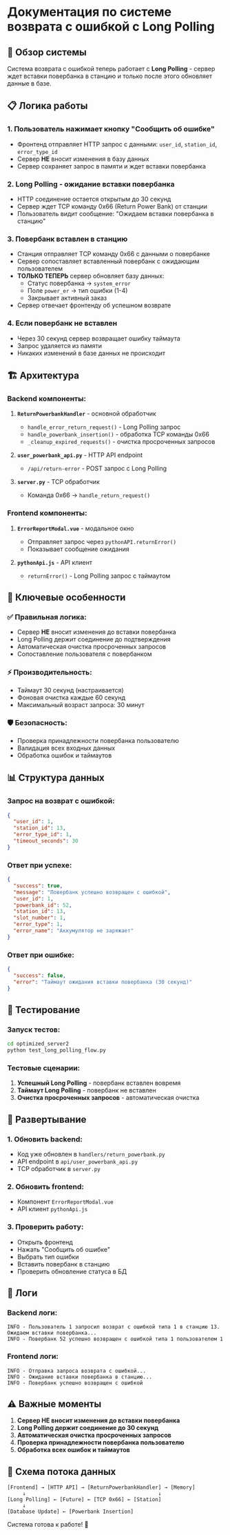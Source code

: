 # Документация по системе возврата с ошибкой с Long Polling

## 🔄 Обзор системы

Система возврата с ошибкой теперь работает с **Long Polling** - сервер ждет вставки повербанка в станцию и только после этого обновляет данные в базе.

## 📋 Логика работы

### 1. **Пользователь нажимает кнопку "Сообщить об ошибке"**
- Фронтенд отправляет HTTP запрос с данными: `user_id`, `station_id`, `error_type_id`
- Сервер **НЕ** вносит изменения в базу данных
- Сервер сохраняет запрос в памяти и ждет вставки повербанка

### 2. **Long Polling - ожидание вставки повербанка**
- HTTP соединение остается открытым до 30 секунд
- Сервер ждет TCP команду 0x66 (Return Power Bank) от станции
- Пользователь видит сообщение: "Ожидаем вставки повербанка в станцию"

### 3. **Повербанк вставлен в станцию**
- Станция отправляет TCP команду 0x66 с данными о повербанке
- Сервер сопоставляет вставленный повербанк с ожидающим пользователем
- **ТОЛЬКО ТЕПЕРЬ** сервер обновляет базу данных:
  - Статус повербанка → `system_error`
  - Поле `power_er` → тип ошибки (1-4)
  - Закрывает активный заказ
- Сервер отвечает фронтенду об успешном возврате

### 4. **Если повербанк не вставлен**
- Через 30 секунд сервер возвращает ошибку таймаута
- Запрос удаляется из памяти
- Никаких изменений в базе данных не происходит

## 🏗️ Архитектура

### Backend компоненты:

1. **`ReturnPowerbankHandler`** - основной обработчик
   - `handle_error_return_request()` - Long Polling запрос
   - `handle_powerbank_insertion()` - обработка TCP команды 0x66
   - `_cleanup_expired_requests()` - очистка просроченных запросов

2. **`user_powerbank_api.py`** - HTTP API endpoint
   - `/api/return-error` - POST запрос с Long Polling

3. **`server.py`** - TCP обработчик
   - Команда 0x66 → `handle_return_request()`

### Frontend компоненты:

1. **`ErrorReportModal.vue`** - модальное окно
   - Отправляет запрос через `pythonAPI.returnError()`
   - Показывает сообщение ожидания

2. **`pythonApi.js`** - API клиент
   - `returnError()` - Long Polling запрос с таймаутом

## 🔧 Ключевые особенности

### ✅ **Правильная логика:**
- Сервер **НЕ** вносит изменения до вставки повербанка
- Long Polling держит соединение до подтверждения
- Автоматическая очистка просроченных запросов
- Сопоставление пользователя с повербанком

### ⚡ **Производительность:**
- Таймаут 30 секунд (настраивается)
- Фоновая очистка каждые 60 секунд
- Максимальный возраст запроса: 30 минут

### 🛡️ **Безопасность:**
- Проверка принадлежности повербанка пользователю
- Валидация всех входных данных
- Обработка ошибок и таймаутов

## 📊 Структура данных

### Запрос на возврат с ошибкой:
```json
{
  "user_id": 1,
  "station_id": 13,
  "error_type_id": 1,
  "timeout_seconds": 30
}
```

### Ответ при успехе:
```json
{
  "success": true,
  "message": "Повербанк успешно возвращен с ошибкой",
  "user_id": 1,
  "powerbank_id": 52,
  "station_id": 13,
  "slot_number": 1,
  "error_type": 1,
  "error_name": "Аккумулятор не заряжает"
}
```

### Ответ при ошибке:
```json
{
  "success": false,
  "error": "Таймаут ожидания вставки повербанка (30 секунд)"
}
```

## 🧪 Тестирование

### Запуск тестов:
```bash
cd optimized_server2
python test_long_polling_flow.py
```

### Тестовые сценарии:
1. **Успешный Long Polling** - повербанк вставлен вовремя
2. **Таймаут Long Polling** - повербанк не вставлен
3. **Очистка просроченных запросов** - автоматическая очистка

## 🚀 Развертывание

### 1. Обновить backend:
- Код уже обновлен в `handlers/return_powerbank.py`
- API endpoint в `api/user_powerbank_api.py`
- TCP обработчик в `server.py`

### 2. Обновить frontend:
- Компонент `ErrorReportModal.vue`
- API клиент `pythonApi.js`

### 3. Проверить работу:
- Открыть фронтенд
- Нажать "Сообщить об ошибке"
- Выбрать тип ошибки
- Вставить повербанк в станцию
- Проверить обновление статуса в БД

## 📝 Логи

### Backend логи:
```
INFO - Пользователь 1 запросил возврат с ошибкой типа 1 в станцию 13. Ожидаем вставки повербанка...
INFO - Повербанк 52 успешно возвращен с ошибкой типа 1 пользователем 1
```

### Frontend логи:
```
INFO - Отправка запроса возврата с ошибкой...
INFO - Ожидание вставки повербанка в станцию...
INFO - Повербанк успешно возвращен с ошибкой
```

## ⚠️ Важные моменты

1. **Сервер НЕ вносит изменения до вставки повербанка**
2. **Long Polling держит соединение до 30 секунд**
3. **Автоматическая очистка просроченных запросов**
4. **Проверка принадлежности повербанка пользователю**
5. **Обработка всех ошибок и таймаутов**

## 🔄 Схема потока данных

```
[Frontend] → [HTTP API] → [ReturnPowerbankHandler] → [Memory]
     ↓                                           ↓
[Long Polling] ← [Future] ← [TCP 0x66] ← [Station]
     ↓
[Database Update] ← [Powerbank Insertion]
```

Система готова к работе! 🎉
